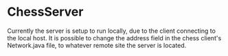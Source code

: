 # ChessServer
Currently the server is setup to run locally, due to the client connecting to the local host.
It is possible to change the address field in the chess client's Network.java file, to whatever remote site the server is located.
